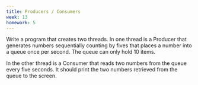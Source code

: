 ```yaml
---
title: Producers / Consumers
week: 13
homework: 5
---
```


Write a program that creates two threads.  In one thread is a Producer that generates numbers sequentially counting by fives that places 
a number into a queue once per second.  The queue can only hold 10 items.

In the other thread is a Consumer that reads two numbers from the queue every five seconds.  It should print the two numbers retrieved from 
the queue to the screen.

